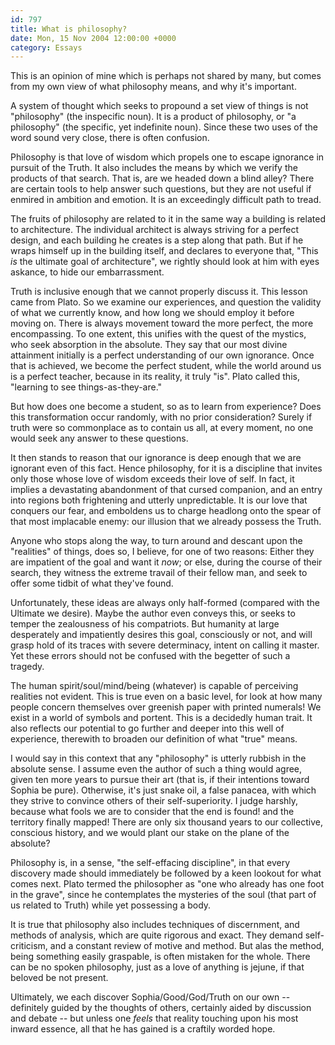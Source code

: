 ```yaml
---
id: 797
title: What is philosophy?
date: Mon, 15 Nov 2004 12:00:00 +0000
category: Essays
---
```


This is an opinion of mine which is perhaps not shared by many, but
comes from my own view of what philosophy means, and why it's important.

A system of thought which seeks to propound a set view of things is not
"philosophy" (the inspecific noun).  It is a product of philosophy, or
"a philosophy" (the specific, yet indefinite noun).  Since these two
uses of the word sound very close, there is often confusion.

Philosophy is that love of wisdom which propels one to escape ignorance
in pursuit of the Truth.  It also includes the means by which we verify
the products of that search.  That is, are we headed down a blind alley?
There are certain tools to help answer such questions, but they are not
useful if enmired in ambition and emotion.  It is an exceedingly
difficult path to tread.

The fruits of philosophy are related to it in the same way a building is
related to architecture.  The individual architect is always striving
for a perfect design, and each building he creates is a step along that
path.  But if he wraps himself up in the building itself, and declares
to everyone that, "This *is* the ultimate goal of architecture", we
rightly should look at him with eyes askance, to hide our embarrassment.

Truth is inclusive enough that we cannot properly discuss it.  This
lesson came from Plato.  So we examine our experiences, and question the
validity of what we currently know, and how long we should employ it
before moving on.  There is always movement toward the more perfect, the
more encompassing.  To one extent, this unifies with the quest of the
mystics, who seek absorption in the absolute.  They say that our most
divine attainment initially is a perfect understanding of our own
ignorance.  Once that is achieved, we become the perfect student, while
the world around us is a perfect teacher, because in its reality, it
truly "is".  Plato called this, "learning to see things-as-they-are."

But how does one become a student, so as to learn from experience?  Does
this transformation occur randomly, with no prior consideration?  Surely
if truth were so commonplace as to contain us all, at every moment, no
one would seek any answer to these questions.

It then stands to reason that our ignorance is deep enough that we are
ignorant even of this fact.  Hence philosophy, for it is a discipline
that invites only those whose love of wisdom exceeds their love of self.
In fact, it implies a devastating abandonment of that cursed companion,
and an entry into regions both frightening and utterly unpredictable.
It is our love that conquers our fear, and emboldens us to charge
headlong onto the spear of that most implacable enemy: our illusion that
we already possess the Truth.

Anyone who stops along the way, to turn around and descant upon the
"realities" of things, does so, I believe, for one of two reasons:
Either they are impatient of the goal and want it *now*; or else, during
the course of their search, they witness the extreme travail of their
fellow man, and seek to offer some tidbit of what they've found.

Unfortunately, these ideas are always only half-formed (compared with
the Ultimate we desire).  Maybe the author even conveys this, or seeks
to temper the zealousness of his compatriots.  But humanity at large
desperately and impatiently desires this goal, consciously or not, and
will grasp hold of its traces with severe determinacy, intent on calling
it master.  Yet these errors should not be confused with the begetter of
such a tragedy.

The human spirit/soul/mind/being (whatever) is capable of perceiving
realities not evident.  This is true even on a basic level, for look at
how many people concern themselves over greenish paper with printed
numerals!  We exist in a world of symbols and portent.  This is a
decidedly human trait.  It also reflects our potential to go further and
deeper into this well of experience, therewith to broaden our definition
of what "true" means.

I would say in this context that any "philosophy" is utterly rubbish in
the absolute sense.  I assume even the author of such a thing would
agree, given ten more years to pursue their art (that is, if their
intentions toward Sophia be pure).  Otherwise, it's just snake oil, a
false panacea, with which they strive to convince others of their
self-superiority.  I judge harshly, because what fools we are to
consider that the end is found! and the territory finally mapped!  There
are only six thousand years to our collective, conscious history, and we
would plant our stake on the plane of the absolute?

Philosophy is, in a sense, "the self-effacing discipline", in that every
discovery made should immediately be followed by a keen lookout for what
comes next.  Plato termed the philosopher as "one who already has one
foot in the grave", since he contemplates the mysteries of the soul
(that part of us related to Truth) while yet possessing a body.

It is true that philosophy also includes techniques of discernment, and
methods of analysis, which are quite rigorous and exact.  They demand
self-criticism, and a constant review of motive and method.  But alas
the method, being something easily graspable, is often mistaken for the
whole.  There can be no spoken philosophy, just as a love of anything is
jejune, if that beloved be not present.

Ultimately, we each discover Sophia/Good/God/Truth on our own --
definitely guided by the thoughts of others, certainly aided by
discussion and debate -- but unless one *feels* that reality touching upon
his most inward essence, all that he has gained is a craftily worded
hope.



